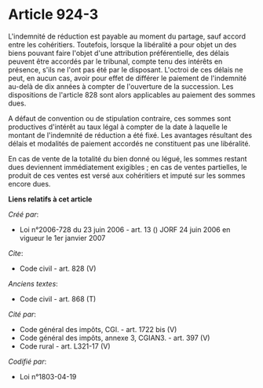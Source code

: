 # Article 924-3

L'indemnité de réduction est payable au moment du partage, sauf accord entre les cohéritiers. Toutefois, lorsque la
libéralité a pour objet un des biens pouvant faire l'objet d'une attribution préférentielle, des délais peuvent être accordés
par le tribunal, compte tenu des intérêts en présence, s'ils ne l'ont pas été par le disposant. L'octroi de ces délais ne
peut, en aucun cas, avoir pour effet de différer le paiement de l'indemnité au-delà de dix années à compter de l'ouverture de
la succession. Les dispositions de l'article 828 sont alors applicables au paiement des sommes dues.

A défaut de convention ou de stipulation contraire, ces sommes sont productives d'intérêt au taux légal à compter de la date
à laquelle le montant de l'indemnité de réduction a été fixé. Les avantages résultant des délais et modalités de paiement
accordés ne constituent pas une libéralité. 

En cas de vente de la totalité du bien donné ou légué, les sommes restant dues deviennent immédiatement exigibles ; en cas de
ventes partielles, le produit de ces ventes est versé aux cohéritiers et imputé sur les sommes encore dues.

**Liens relatifs à cet article**

_Créé par_:

  - Loi n°2006-728 du 23 juin 2006 - art. 13 () JORF 24 juin 2006 en vigueur le 1er janvier 2007

_Cite_:

  - Code civil - art. 828 (V)

_Anciens textes_:

  - Code civil - art. 868 (T)

_Cité par_:

  - Code général des impôts, CGI. - art. 1722 bis (V)
  - Code général des impôts, annexe 3, CGIAN3. - art. 397 (V)
  - Code rural - art. L321-17 (V)

_Codifié par_:

  - Loi n°1803-04-19
